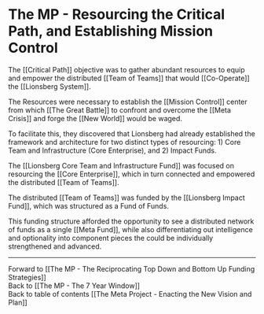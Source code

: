 # The MP - Resourcing the Critical Path, and Establishing Mission Control

The [[Critical Path]] objective was to gather abundant resources to equip and empower the distributed [[Team of Teams]] that would [[Co-Operate]] the [[Lionsberg System]]. 

The Resources were necessary to establish the [[Mission Control]] center from which [[The Great Battle]] to confront and overcome the [[Meta Crisis]] and forge the [[New World]] would be waged. 

To facilitate this, they discovered that Lionsberg had already established the framework and architecture for two distinct types of resourcing: 1) Core Team and Infrastructure (Core Enterprise), and 2) Impact Funds. 

The [[Lionsberg Core Team and Infrastructure Fund]] was focused on resourcing the [[Core Enterprise]], which in turn connected and empowered the distributed [[Team of Teams]]. 

The distributed [[Team of Teams]] was funded by the [[Lionsberg Impact Fund]], which was structured as a Fund of Funds. 

This funding structure afforded the opportunity to see a distributed network of funds as a single [[Meta Fund]], while also differentiating out intelligence and optionality into component pieces the could be individually strengthened and advanced. 

___

Forward to [[The MP - The Reciprocating Top Down and Bottom Up Funding Strategies]]    
Back to [[The MP - The 7 Year Window]]      
Back to table of contents [[The Meta Project - Enacting the New Vision and Plan]]  
